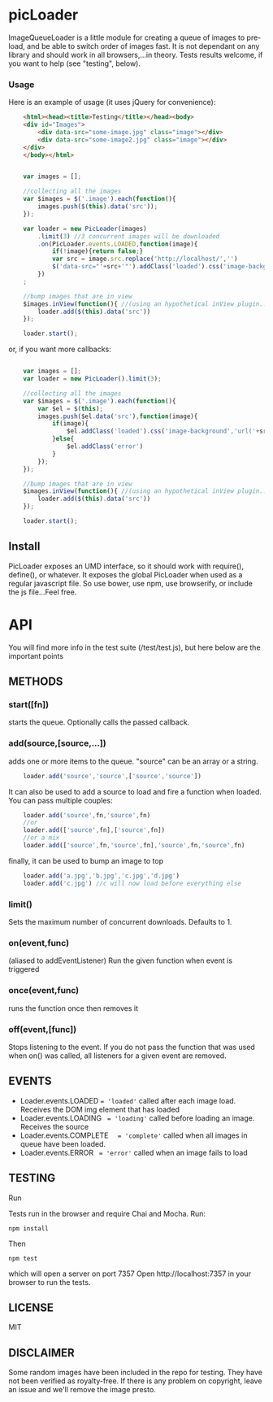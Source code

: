 # picLoader

ImageQueueLoader is a little module for creating a queue of images to pre-load, and be able to switch order of images fast.
It is not dependant on any library and should work in all browsers,...in theory. Tests results welcome, if you want to help (see "testing", below).

### Usage

Here is an example of usage (it uses jQuery for convenience):

```html
	<html><head><title>Testing</title></head><body>
	<div id="Images">
		<div data-src="some-image.jpg" class="image"></div>
		<div data-src="some-image2.jpg" class="image"></div>
	</div>
	</body></html>
```

```js

	var images = [];

	//collecting all the images
	var $images = $('.image').each(function(){
		images.push($(this).data('src'));
	});

	var loader = new PicLoader(images)
		.limit(3) //3 concurrent images will be downloaded
		.on(PicLoader.events.LOADED,function(image){
			if(!image){return false;}
			var src = image.src.replace('http://localhost/','')
			$('data-src="'+src+'"').addClass('loaded').css('image-background','url('+image.src+')');
		})
	;

	//bump images that are in view
	$images.inView(function(){ //(using an hypothetical inView plugin...)
		loader.add($(this).data('src'))
	});

	loader.start();

```

or, if you want more callbacks:
```js

	var images = [];
	var loader = new PicLoader().limit(3);

	//collecting all the images
	var $images = $('.image').each(function(){
		var $el = $(this);
		images.push($el.data('src'),function(image){
			if(image){
				$el.addClass('loaded').css('image-background','url('+src+')')
			}else{
				$el.addClass('error')
			}
		});
	});

	//bump images that are in view
	$images.inView(function(){ //(using an hypothetical inView plugin...)
		loader.add($(this).data('src'))
	});

	loader.start();

```

## Install

PicLoader exposes an UMD interface, so it should work with require(), define(), or whatever.
It exposes the global PicLoader when used as a regular javascript file.
So use bower, use npm, use browserify, or include the js file...Feel free.


# API

You will find more info in the test suite (/test/test.js), but here below are the important points

## METHODS

### start([fn])

starts the queue. Optionally calls the passed callback.

### add(source,[source,...])

adds one or more items to the queue. "source" can be an array or a string.

```js
	loader.add('source','source',['source','source'])
```

It can also be used to add a source to load and fire a function when loaded. You can pass multiple couples:

```js
	loader.add('source',fn,'source',fn)
	//or
	loader.add(['source',fn],['source',fn])
	//or a mix
	loader.add(['source',fn,'source',fn],'source',fn,'source',fn)
```

finally, it can be used to bump an image to top

```js
	loader.add('a.jpg','b.jpg','c.jpg','d.jpg')
	loader.add('c.jpg') //c will now load before everything else
```

### limit()

Sets the maximum number of concurrent downloads. Defaults to 1.

### on(event,func)

(aliased to addEventListener)
Run the given function when event is triggered

### once(event,func)

runs the function once then removes it

### off(event,[func])

Stops listening to the event. If you do not pass the function that was used when on() was called, all listeners for a given event are removed.


## EVENTS

 * Loader.events.LOADED
   `= 'loaded'`
    called after each image load. Receives the DOM img element that has loaded
 * Loader.events.LOADING
    ` = 'loading'`
    called before loading an image. Receives the source
 * Loader.events.COMPLETE
    `  = 'complete'`
    called when all images in queue have been loaded.
 * Loader.events.ERROR
    ` = 'error'`
    called when an image fails to load

## TESTING

Run

Tests run in the browser and require Chai and Mocha. Run:

```
npm install
```

Then

```
npm test
```

which will open a server on port 7357
Open http://localhost:7357 in your browser to run the tests.


## LICENSE

MIT

## DISCLAIMER

Some random images have been included in the repo for testing. They have not been verified as royalty-free. If there is any problem on copyright, leave an issue and we'll remove the image presto.